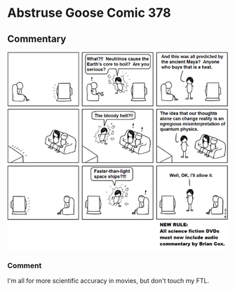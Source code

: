 # Abstruse Goose Comic 378
## Commentary

![image](comics/what_the_fuck_do_we_know.png)
### Comment
I'm all for more scientific accuracy in movies, but don't touch my FTL.
